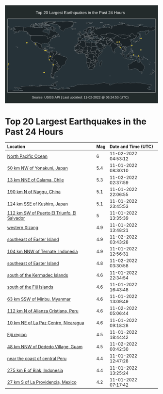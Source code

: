 ![Map](./map.png)

# Top 20 Largest Earthquakes in the Past 24 Hours

| Location | Mag | Date and Time (UTC) |
|:---|:---|:---|
| [North Pacific Ocean](https://earthquake.usgs.gov/earthquakes/eventpage/us7000ilwt) | 6 | 11-02-2022 04:53:12 |
| [50 km NW of Yonakuni, Japan](https://earthquake.usgs.gov/earthquakes/eventpage/us7000ilnl) | 5.4 | 11-01-2022 08:30:10 |
| [13 km NNE of Calama, Chile](https://earthquake.usgs.gov/earthquakes/eventpage/us7000ilvn) | 5.3 | 11-02-2022 02:37:59 |
| [190 km N of Nagqu, China](https://earthquake.usgs.gov/earthquakes/eventpage/us7000iltn) | 5.1 | 11-01-2022 22:06:55 |
| [124 km SSE of Kushiro, Japan](https://earthquake.usgs.gov/earthquakes/eventpage/us7000ilua) | 5.1 | 11-01-2022 23:45:53 |
| [112 km SW of Puerto El Triunfo, El Salvador](https://earthquake.usgs.gov/earthquakes/eventpage/us7000ilpg) | 5 | 11-01-2022 13:35:39 |
| [western Xizang](https://earthquake.usgs.gov/earthquakes/eventpage/us7000ilpj) | 4.9 | 11-01-2022 13:48:21 |
| [southeast of Easter Island](https://earthquake.usgs.gov/earthquakes/eventpage/us7000ilwn) | 4.9 | 11-02-2022 03:43:28 |
| [104 km NNW of Ternate, Indonesia](https://earthquake.usgs.gov/earthquakes/eventpage/us7000ilpb) | 4.9 | 11-01-2022 12:56:31 |
| [southeast of Easter Island](https://earthquake.usgs.gov/earthquakes/eventpage/us7000ilwk) | 4.8 | 11-02-2022 03:30:58 |
| [south of the Kermadec Islands](https://earthquake.usgs.gov/earthquakes/eventpage/us7000iltr) | 4.6 | 11-01-2022 22:34:54 |
| [south of the Fiji Islands](https://earthquake.usgs.gov/earthquakes/eventpage/us7000ilrg) | 4.6 | 11-01-2022 16:43:48 |
| [63 km SSW of Minbu, Myanmar](https://earthquake.usgs.gov/earthquakes/eventpage/us7000ilpd) | 4.6 | 11-01-2022 13:09:49 |
| [112 km N of Alianza Cristiana, Peru](https://earthquake.usgs.gov/earthquakes/eventpage/us7000ilwy) | 4.6 | 11-02-2022 05:06:44 |
| [10 km NE of La Paz Centro, Nicaragua](https://earthquake.usgs.gov/earthquakes/eventpage/us7000ilnq) | 4.6 | 11-01-2022 09:18:28 |
| [Fiji region](https://earthquake.usgs.gov/earthquakes/eventpage/us7000ilsb) | 4.5 | 11-01-2022 18:44:42 |
| [48 km NNW of Dededo Village, Guam](https://earthquake.usgs.gov/earthquakes/eventpage/us7000iluv) | 4.5 | 11-02-2022 00:42:30 |
| [near the coast of central Peru](https://earthquake.usgs.gov/earthquakes/eventpage/us7000ilpa) | 4.4 | 11-01-2022 12:47:28 |
| [275 km E of Biak, Indonesia](https://earthquake.usgs.gov/earthquakes/eventpage/us7000ilpf) | 4.4 | 11-01-2022 13:25:24 |
| [27 km S of La Providencia, Mexico](https://earthquake.usgs.gov/earthquakes/eventpage/us7000iln9) | 4.2 | 11-01-2022 07:17:42 |
